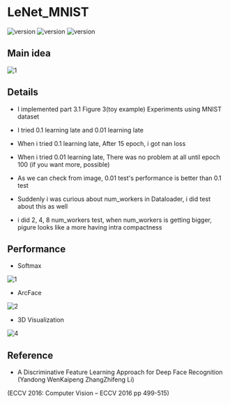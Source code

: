 # LeNet_MNIST

![version](https://img.shields.io/badge/CUDA-11.1-brightgreen) ![version](https://img.shields.io/badge/cuDNN-8.1.0-blue) ![version](https://img.shields.io/badge/pytorch-1.9.0-orange)



## Main idea
![1](https://user-images.githubusercontent.com/87002037/131639522-aebe7a34-b76a-4852-abc7-b3965aedee0d.PNG)




## Details

* I implemented part 3.1 Figure 3(toy example) Experiments using MNIST dataset

* I tried 0.1 learning late and 0.01 learning late

* When i tried 0.1 learning late, After 15 epoch, i got nan loss

* When i tried 0.01 learning late, There was no problem at all until epoch 100 (if you want more, possible)

* As we can check from image, 0.01 test's performance is better than 0.1 test

* Suddenly i was curious about num_workers in Dataloader, i did test about this as well   

* i did 2, 4, 8 num_workers test, when num_workers is getting bigger, pigure looks like a more having intra compactness


## Performance
* Softmax

![1](https://user-images.githubusercontent.com/87002037/128678740-424c2325-221b-4895-a8ed-258ed42d9231.PNG)

* ArcFace

![2](https://user-images.githubusercontent.com/87002037/128678762-48a60c7b-696d-440a-87fb-44664a327a56.PNG)

* 3D Visualization

![4](https://user-images.githubusercontent.com/87002037/128678829-ce71e0ff-744d-4faf-b9da-be27c92c2d02.PNG)


## Reference

* A Discriminative Feature Learning Approach for Deep Face Recognition (Yandong WenKaipeng ZhangZhifeng Li)
 
 (ECCV 2016: Computer Vision – ECCV 2016 pp 499-515)

